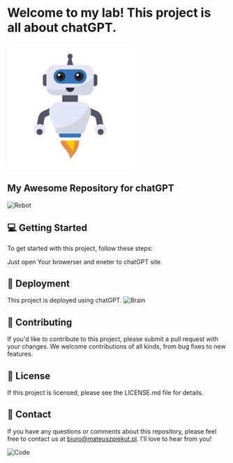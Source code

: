 # Welcome to my lab! This project is all about chatGPT.

![Octoface](https://raw.githubusercontent.com/github/explore/master/topics/ai/ai.png)



## My Awesome Repository for chatGPT
![Robot](https://raw.githubusercontent.com/github/explore/master/topics/ai/robot.png)

## 💻 Getting Started
To get started with this project, follow these steps:

Just open Your browerser and eneter to chatGPT site.


## 🚀 Deployment
This project is deployed using chatGPT.
![Brain](https://raw.githubusercontent.com/github/explore/master/topics/ai/brain.png)

## 📝 Contributing
If you'd like to contribute to this project, please submit a pull request with your changes. We welcome contributions of all kinds, from bug fixes to new features.


## 📄 License
If this project is licensed, please see the LICENSE.md file for details.


## 📧 Contact
If you have any questions or comments about this repository, please feel free to contact us at biuro@mateuszpiekut.pl. I'll love to hear from you!

![Code](https://raw.githubusercontent.com/github/explore/master/topics/ai/code.png)
